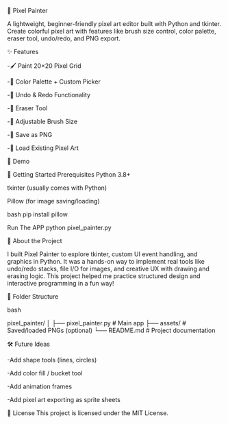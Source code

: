 🎨 Pixel Painter

A lightweight, beginner-friendly pixel art editor built with Python and tkinter. Create colorful pixel art with features like brush size control, color palette, eraser tool, undo/redo, and PNG export.


✨ Features

-🖌️ Paint 20×20 Pixel Grid

-🎨 Color Palette + Custom Picker

-🔄 Undo & Redo Functionality

-🧽 Eraser Tool

-🔧 Adjustable Brush Size

-💾 Save as PNG

-📂 Load Existing Pixel Art



📸 Demo

🚀 Getting Started
Prerequisites
Python 3.8+

tkinter (usually comes with Python)

Pillow (for image saving/loading)

bash
pip install pillow

Run The APP
python pixel_painter.py



🧠 About the Project

I built Pixel Painter to explore tkinter, custom UI event handling, and graphics in Python. It was a hands-on way to implement real tools like undo/redo stacks, file I/O for images, and creative UX with drawing and erasing logic. This project helped me practice structured design and interactive programming in a fun way!

📁 Folder Structure

bash

pixel_painter/
│
├── pixel_painter.py        # Main app
├── assets/                 # Saved/loaded PNGs (optional)
└── README.md               # Project documentation


🛠️ Future Ideas

-Add shape tools (lines, circles)

-Add color fill / bucket tool

-Add animation frames

-Add pixel art exporting as sprite sheets


📃 License
This project is licensed under the MIT License.
